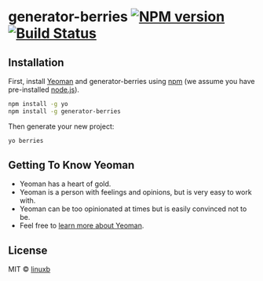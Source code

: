 # generator-berries [![NPM version][npm-image]][npm-url] [![Build Status][travis-image]][travis-url]
> 

## Installation

First, install [Yeoman](http://yeoman.io) and generator-berries using [npm](https://www.npmjs.com/) (we assume you have pre-installed [node.js](https://nodejs.org/)).

```bash
npm install -g yo
npm install -g generator-berries
```

Then generate your new project:

```bash
yo berries
```

## Getting To Know Yeoman

 * Yeoman has a heart of gold.
 * Yeoman is a person with feelings and opinions, but is very easy to work with.
 * Yeoman can be too opinionated at times but is easily convinced not to be.
 * Feel free to [learn more about Yeoman](http://yeoman.io/).

## License

MIT © [linuxb]()


[npm-image]: https://badge.fury.io/js/generator-berries.svg
[npm-url]: https://npmjs.org/package/generator-berries
[travis-image]: https://travis-ci.org/linuxb/generator-berries.svg?branch=master
[travis-url]: https://travis-ci.org/linuxb/generator-berries
[daviddm-image]: https://david-dm.org/linuxb/generator-berries.svg?theme=shields.io
[daviddm-url]: https://david-dm.org/linuxb/generator-berries
[coveralls-image]: https://coveralls.io/repos/linuxb/generator-berries/badge.svg
[coveralls-url]: https://coveralls.io/r/linuxb/generator-berries

